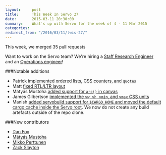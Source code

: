 ```yaml
---
layout:     post
title:      This Week In Servo 27
date:       2015-03-11 20:30:00
summary:    What's up with Servo for the week of 4 - 11 Mar 2015
categories:
redirect_from: "/2016/03/11/twis-27/"
---
```


This week, we merged 35 pull requests

Want to work on the Servo team? We're hiring a [Staff Research Engineer](https://careers.mozilla.org/en-US/position/ollA0fw0) and an [Operations engineer](https://careers.mozilla.org/en-US/position/oymA0fwe)!

###Notable additions
 - Patrick [implemented ordered lists, CSS counters, and `quotes`](https://github.com/servo/servo/pull/5160)
 - Matt [fixed RTL/LTR layout](https://github.com/servo/servo/pull/5143)
 - Mátyás Mustoha [added support for `arc()` in canvas](https://github.com/servo/servo/pull/5185)
 - James Gilbertson [implemented the `vw`, `vh`, `vmin`, and `vmax` CSS units](https://github.com/servo/servo/pull/5154)
 - Manish [added servobuild support for `$CARGO_HOME` and moved the default cargo cache inside the Servo root](https://github.com/servo/servo/pull/5168). We now do not create any build artefacts outside of the repo clone.

###New contributors

 - [Dan Fox](https://github.com/iamdanfox)
 - [Mátyás Mustoha](https://github.com/mmatyas)
 - [Mikko Perttunen](https://github.com/cyndis)
 - [Zack Slayton](https://github.com/zslayton)
